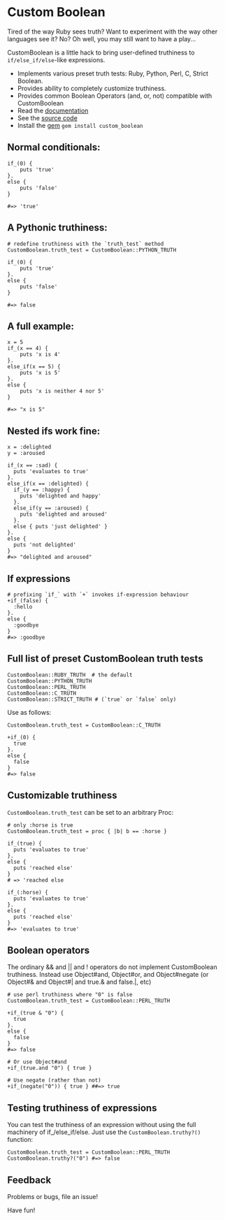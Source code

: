 Custom Boolean
==============

Tired of the way Ruby sees truth? Want to experiment with the
way other languages see it? No? Oh well, you may still want to have a play...

CustomBoolean is a little hack to bring user-defined truthiness to
`if/else_if/else`-like expressions.

* Implements various preset truth tests: Ruby, Python, Perl, C, Strict Boolean.
* Provides ability to completely customize truthiness.
* Provides common Boolean Operators (and, or, not) compatible with CustomBoolean
* Read the [documentation](http://rdoc.info/github/banister/custom_boolean/master/file/README.markdown)
* See the [source code](http://github.com/banister/custom_boolean)
* Install the [gem](https://rubygems.org/gems/custom_boolean) `gem install custom_boolean`

Normal conditionals:
--------------------
    if_(0) { 
        puts 'true' 
    }.
    else { 
        puts 'false' 
    }

    #=> 'true'

A Pythonic truthiness:
----------------------

    # redefine truthiness with the `truth_test` method
    CustomBoolean.truth_test = CustomBoolean::PYTHON_TRUTH

    if_(0) { 
        puts 'true' 
    }.
    else { 
        puts 'false' 
    }

    #=> false

A full example:
------------------------

    x = 5
    if_(x == 4) {
        puts 'x is 4' 
    }.
    else_if(x == 5) {
        puts 'x is 5'
    }.
    else {
        puts 'x is neither 4 nor 5'
    }

    #=> "x is 5"


Nested ifs work fine:
-------------------------

    x = :delighted
    y = :aroused
    
    if_(x == :sad) {
      puts 'evaluates to true' 
    }.
    else_if(x == :delighted) {
      if_(y == :happy) {
        puts 'delighted and happy'
      }.
      else_if(y == :aroused) {
        puts 'delighted and aroused'
      }.
      else { puts 'just delighted' }
    }.
    else {
      puts 'not delighted'
    }
    #=> "delighted and aroused"

If expressions
----------------

    # prefixing `if_` with `+` invokes if-expression behaviour
    +if_(false) {
      :hello
    }.
    else {
      :goodbye
    }
    #=> :goodbye

Full list of preset CustomBoolean truth tests
----------------------------------------------

    CustomBoolean::RUBY_TRUTH  # the default
    CustomBoolean::PYTHON_TRUTH 
    CustomBoolean::PERL_TRUTH 
    CustomBoolean::C_TRUTH
    CustomBoolean::STRICT_TRUTH # (`true` or `false` only)

Use as follows:

    CustomBoolean.truth_test = CustomBoolean::C_TRUTH

    +if_(0) {
      true
    }.
    else {
      false
    }
    #=> false
       

Customizable truthiness
-------------------------

`CustomBoolean.truth_test` can be set to an arbitrary Proc:
    
    # only :horse is true
    CustomBoolean.truth_test = proc { |b| b == :horse }
    
    if_(true) {
      puts 'evaluates to true' 
    }.
    else {
      puts 'reached else'
    }
    # => 'reached else
    
    if_(:horse) {
      puts 'evaluates to true' 
    }.
    else {
      puts 'reached else'
    }
    #=> 'evaluates to true'


Boolean operators
-----------------

The ordinary && and || and ! operators do not implement
CustomBoolean truthiness. Instead use Object#and, Object#or, and
Object#negate (or Object#& and Object#| and true.& and false.|, etc)

    # use perl truthiness where "0" is false
    CustomBoolean.truth_test = CustomBoolean::PERL_TRUTH

    +if_(true & "0") {
      true
    }.
    else {
      false
    }
    #=> false

    # Or use Object#and
    +if_(true.and "0") { true }

    # Use negate (rather than not)
    +if_(negate("0")) { true } ##=> true   
    
Testing truthiness of expressions
----------------------------------

You can test the truthiness of an expression without using the
full machinery of if_/else_if/else. Just use the
`CustomBoolean.truthy?()` function:

    CustomBoolean.truth_test = CustomBoolean::PERL_TRUTH
    CustomBoolean.truthy?("0") #=> false
    
Feedback
---------

Problems or bugs, file an issue!

Have fun!
